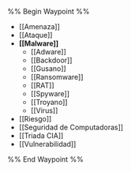 %% Begin Waypoint %%
- [[Amenaza]]
- [[Ataque]]
- **[[Malware]]**
	- [[Adware]]
	- [[Backdoor]]
	- [[Gusano]]
	- [[Ransomware]]
	- [[RAT]]
	- [[Spyware]]
	- [[Troyano]]
	- [[Virus]]
- [[Riesgo]]
- [[Seguridad de Computadoras]]
- [[Triada CIA]]
- [[Vulnerabilidad]]

%% End Waypoint %%